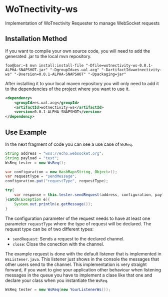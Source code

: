 # WoTnectivity-ws
Implementation of WoTnectivity Requester to manage WebSocket requests

## Installation Method

If you want to compile your own source code, you will need to add the generated .jar to the local mvn repository.

```console
foo@bar:~$ mvn install:install-file "-Dfile=wotnectivity-ws-0.0.1-ALPHA-SNAPSHOT.jar" "-DgroupId=es.ual.acg" "-DartifactId=wotnectivity-ws" "-Dversion=0.0.1-ALPHA-SNAPSHOT" "-Dpackaging=jar"
```

After installing it to your local maven repository you will only need to add it to the dependencies of the project where you want to use it.

```xml
<dependency>
    <groupId>es.ual.acg</groupId>
    <artifactId>wotnectivity-ws</artifactId>
    <version>0.0.1-ALPHA-SNAPSHOT</version>
</dependency>
```

## Use Example

In the next fragment of code you can see a use case of `WsReq`.

```java
String address = "wss://echo.websocket.org";
String payload = "test";
WsReq tester = new WsReq();

var configuration = new HashMap<String, Object>();
var requestType = "sendMessage";
configuration.put("requestType", requestType);

try{
    var response = this.tester.sendRequest(address, configuration, payload);
}catch(Exception e){
    System.out.println(e.getMessage());
}
```

The configuration parameter of the request needs to have at least one parameter `requestType` where the type of request will be declared. The request type can be of two different types:

* `sendRequest`: Sends a request to the declared channel.
* `close`: Close the conection with the channel.

The example request is done with the default listener that is implemented in `WsListener.java`. This listener just shows in the console the messages that other users send to the channel. This implementation is very straight forward, if you want to give your application other behaviour when listening messages in the queue you have to implement a clase like that one and declare your class when you instantiate the `WsReq`.

```java
WsReq tester = new WsReq(new YourListenerWs());
```